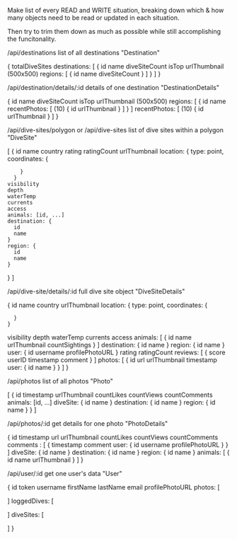 Make list of every READ and WRITE situation,
breaking down which & how many objects need to be
read or updated in each situation.

Then try to trim them down as much as possible while
still accomplishing the funcitonality.

/api/destinations
list of all destinations 
"Destination"

{
  totalDiveSites
  destinations: [
    {
      id
      name
      diveSiteCount
      isTop
      urlThumbnail (500x500)
      regions: [
        {
          id
          name
          diveSiteCount
        }
      ]
    }
  ]
}

/api/destination/details/:id
details of one destination
"DestinationDetails"

{
  id
  name
  diveSiteCount
  isTop
  urlThumbnail (500x500)
  regions: [
    {
      id
      name
      recentPhotos: [  (10)
        {
          id
          urlThumbnail
        }
      ]
    }
  ]
  recentPhotos: [  (10)
    {
      id
      urlThumbnail
    }
  ]
}

/api/dive-sites/polygon or /api/dive-sites
list of dive sites within a polygon
"DiveSite"

[
  {
    id
    name
    country
    rating
    ratingCount
    urlThumbnail
    location: {
        type: point,
        coordinates: {
          
        }
      }
    visibility
    depth
    waterTemp
    currents
    access
    animals: [id, ...]
    destination: {
      id
      name
    }
    region: {
      id
      name
    }
  }
]

/api/dive-site/details/:id
full dive site object
"DiveSiteDetails"

{
  id
  name
  country
  urlThumbnail
  location: {
      type: point,
      coordinates: {
        
      }
    }
  visibility
  depth
  waterTemp
  currents
  access
  animals: [
    {
      id
      name
      urlThumbnail
      countSightings
    }
  ]
  destination: {
    id
    name
  }
  region: {
    id
    name
  }
  user: {
    id
    username
    profilePhotoURL
  }
  rating
  ratingCount
  reviews: [
    {
      score
      userID
      timestamp
      comment
    }
  ]
  photos: [
    {
      id
      url
      urlThumbnail
      timestamp
      user: {
        id
        name
      }
    }
  ]
}

/api/photos
list of all photos
"Photo"

[
  {
    id
    timestamp
    urlThumbnail
    countLikes
    countViews
    countComments
    animals: [id, ...]
    diveSite: {
      id
      name
    }
    destination: {
      id
      name
    }
    region: {
      id
      name
    }
  }
]

/api/photos/:id
get details for one photo
"PhotoDetails"

{
  id
  timestamp
  url
  urlThumbnail
  countLikes
  countViews
  countComments
  comments : [
    {
      timestamp
      comment
      user: {
        id
        username
        profilePhotoURL
      }
    }
  ]
  diveSite: {
    id
    name
  }
  destination: {
    id
    name
  }
  region: {
    id
    name
  }
  animals: [
    {
      id
      name
      urlThumbnail
    }
  ]
}


/api/user/:id
get one user's data
"User"

{
  id
  token
  username
  firstName
  lastName
  email
  profilePhotoURL
  photos: [

  ]
  loggedDives: [

  ]
  diveSites: [
    
  ]
}